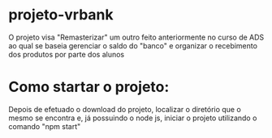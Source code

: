 # projeto-vrbank
 O projeto visa "Remasterizar" um outro feito anteriormente no curso de ADS ao qual se baseia gerenciar o saldo do "banco" e organizar o recebimento dos produtos por parte dos alunos

# Como startar o projeto:
Depois de efetuado o download do projeto, localizar o diretório que o mesmo se encontra e, já possuindo o node js, iniciar o projeto utilizando o comando "npm start"

